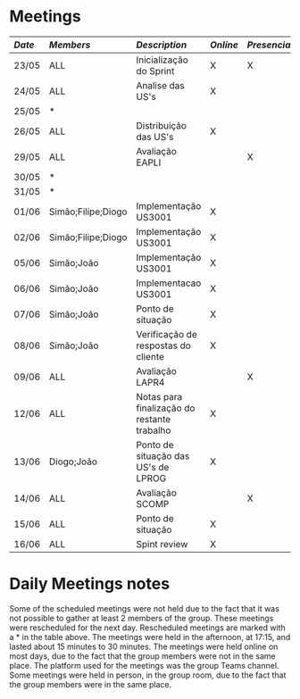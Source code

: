 # Meetings

| **_Date_** | **_Members_**      | **_Description_**                           | **_Online_** | **_Presencial_** |                                  
|:-----------|:-------------------|:--------------------------------------------|:-------------|:-----------------|
| 23/05      | ALL                | Inicialização do Sprint                     | X            | X                |
| 24/05      | ALL                | Analise das US's                            | X            |                  |
| 25/05      | *                  |                                             |              |                  |
| 26/05      | ALL                | Distribuição das US's                       | X            |                  |
| 29/05      | ALL                | Avaliação EAPLI                             |              | X                |
| 30/05      | *                  |                                             |              |                  |
| 31/05      | *                  |                                             |              |                  |
| 01/06      | Simão;Filipe;Diogo | Implementação US3001                        | X            |                  |
| 02/06      | Simão;Filipe;Diogo | Implementação US3001                        | X            |                  |
| 05/06      | Simão;João         | Implementação US3001                        | X            |                  |
| 06/06      | Simão;João         | Implementacao US3001                        | X            |                  |
| 07/06      | Simão;João         | Ponto de situação                           | X            |                  |
| 08/06      | Simão;João         | Verificação de respostas do cliente         | X            |                  |
| 09/06      | ALL                | Avaliação LAPR4                             |              | X                |
| 12/06      | ALL                | Notas para finalização do restante trabalho | X            |                  |
| 13/06      | Diogo;João         | Ponto de situação das US's de LPROG         | X            |                  |
| 14/06      | ALL                | Avaliação SCOMP                             |              | X                |
| 15/06      | ALL                | Ponto de situação                           | X            |                  |
| 16/06      | ALL                | Spint review                                | X            |                  |

# Daily Meetings notes

Some of the scheduled meetings were not held due to the fact that it was not possible to gather at least 2 members of
the group.
These meetings were rescheduled for the next day.
Rescheduled meetings are marked with a * in the table above.
The meetings were held in the afternoon, at 17:15, and lasted about 15 minutes to 30 minutes.
The meetings were held online on most days, due to the fact that the group members were not in the same place.
The platform used for the meetings was the group Teams channel.
Some meetings were held in person, in the group room, due to the fact that the group members were in the same place.